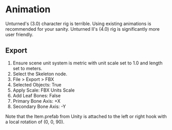 Animation
=========

Unturned's (3.0) character rig is terrible. Using existing animations is recommended for your sanity. Unturned II's (4.0) rig is significantly more user friendly.

Export
------

1. Ensure scene unit system is metric with unit scale set to 1.0 and length set to meters.
2. Select the Skeleton node.
3. File > Export > FBX
4. Selected Objects: True
5. Apply Scale: FBX Units Scale
6. Add Leaf Bones: False
7. Primary Bone Axis: +X
8. Secondary Bone Axis: -Y

Note that the Item.prefab from Unity is attached to the left or right hook with a local rotation of (0, 0, 90).
